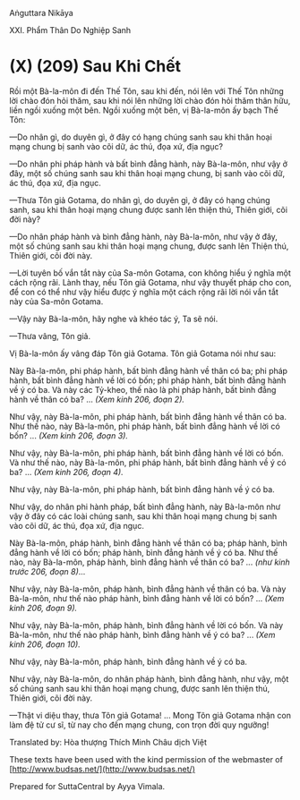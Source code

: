  

Aṅguttara Nikāya

XXI. Phẩm Thân Do Nghiệp Sanh

# (X) (209) Sau Khi Chết

Rồi một Bà-la-môn đi đến Thế Tôn, sau khi đến, nói lên với Thế Tôn những lời chào đón hỏi thăm, sau khi nói lên những lời chào đón hỏi thăm thân hữu, liền ngồi xuống một bên. Ngồi xuống một bên, vị Bà-la-môn ấy bạch Thế Tôn:

—Do nhân gì, do duyên gì, ở đây có hạng chúng sanh sau khi thân hoại mạng chung bị sanh vào cõi dữ, ác thú, đọa xứ, địa ngục?

—Do nhân phi pháp hành và bất bình đẳng hành, này Bà-la-môn, như vậy ở đây, một số chúng sanh sau khi thân hoại mạng chung, bị sanh vào cõi dữ, ác thú, đọa xứ, địa ngục.

—Thưa Tôn giả Gotama, do nhân gì, do duyên gì, ở đây có hạng chúng sanh, sau khi thân hoại mạng chung được sanh lên thiện thú, Thiên giới, cõi đời này?

—Do nhân pháp hành và bình đẳng hành, này Bà-la-môn, như vậy ở đây, một số chúng sanh sau khi thân hoại mạng chung, được sanh lên Thiện thú, Thiên giới, cõi đời này.

—Lời tuyên bố vắn tắt này của Sa-môn Gotama, con không hiểu ý nghĩa một cách rộng rãi. Lành thay, nếu Tôn giả Gotama, như vậy thuyết pháp cho con, để con có thể như vậy hiểu được ý nghĩa một cách rộng rãi lời nói vắn tắt này của Sa-môn Gotama.

—Vậy này Bà-la-môn, hãy nghe và khéo tác ý, Ta sẽ nói.

—Thưa vâng, Tôn giả.

Vị Bà-la-môn ấy vâng đáp Tôn giả Gotama. Tôn giả Gotama nói như sau:

Này Bà-la-môn, phi pháp hành, bất bình đẳng hành về thân có ba; phi pháp hành, bất bình đẳng hành về lời có bốn; phi pháp hành, bất bình đẳng hành về ý có ba. Và này các Tỷ-kheo, thế nào là phi pháp hành, bất bình đẳng hành về thân có ba? ... _(Xem kinh 206, đoạn 2)._

Như vậy, này Bà-la-môn, phi pháp hành, bất bình đẳng hành về thân có ba. Như thế nào, này Bà-la-môn, phi pháp hành, bất bình đẳng hành về lời có bốn? ... _(Xem kinh 206, đoạn 3)._

Như vậy, này Bà-la-môn, phi pháp hành, bất bình đẳng hành về lời có bốn. Và như thế nào, này Bà-la-môn, phi pháp hành, bất bình đẳng hành về ý có ba? ... _(Xem kinh 206, đoạn 4)._

Như vậy, này Bà-la-môn, phi pháp hành, bất bình đẳng hành về ý có ba.

Như vậy, do nhân phi hành pháp, bất bình đẳng hành, này Bà-la-môn như vậy ở đây có các loài chúng sanh, sau khi thân hoại mạng chung bị sanh vào cõi dữ, ác thú, đọa xứ, địa ngục.

Này Bà-la-môn, pháp hành, bình đẳng hành về thân có ba; pháp hành, bình đẳng hành về lời có bốn; pháp hành, bình đẳng hành về ý có ba. Như thế nào, này Bà-la-môn, pháp hành, bình đẳng hành về thân có ba? _... (như kinh trước 206, đoạn 8)_...

Như vậy, này Bà-la-môn, pháp hành, bình đẳng hành về thân có ba. Và này Bà-la-môn, như thế nào pháp hành, bình đẳng hành về lời có bốn? ... _(Xem kinh 206, đoạn 9)._

Như vậy, này Bà-la-môn, pháp hành, bình đẳng hành về lời có bốn. Và này Bà-la-môn, như thế nào pháp hành, bình đẳng hành về ý có ba? ... _(Xem kinh 206, đoạn 10)._

Như vậy, này Bà-la-môn, pháp hành, bình đẳng hành về ý có ba.

Như vậy, này Bà-la-môn, do nhân pháp hành, bình đẳng hành, như vậy, một số chúng sanh sau khi thân hoại mạng chung, được sanh lên thiện thú, Thiên giới, cõi đời này.

—Thật vi diệu thay, thưa Tôn giả Gotama! ... Mong Tôn giả Gotama nhận con làm đệ tử cư sĩ, từ nay cho đến mạng chung, con trọn đời quy ngưỡng!

Translated by: Hòa thượng Thích Minh Châu dịch Việt

These texts have been used with the kind permission of the webmaster of [http://www.budsas.net/](http://www.budsas.net/)

Prepared for SuttaCentral by Ayya Vimala.